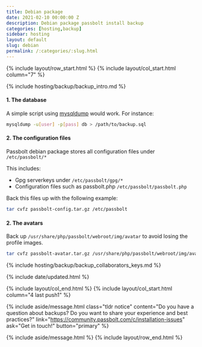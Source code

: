 ```yaml
---
title: Debian package
date: 2021-02-10 00:00:00 Z
description: Debian package passbolt install backup
categories: [hosting,backup]
sidebar: hosting
layout: default
slug: debian
permalink: /:categories/:slug.html
---
```


{% include layout/row_start.html %}
{% include layout/col_start.html column="7" %}

{% include hosting/backup/backup_intro.md %}

#### 1. The database

A simple script using [mysqldump](https://mariadb.com/kb/en/mariadb/mysqldump/)
would work. For instance:

```bash
mysqldump -u[user] -p[pass] db > /path/to/backup.sql
```

#### 2. The configuration files

Passbolt debian package stores all configuration files under `/etc/passbolt/*`

This includes:
  - Gpg serverkeys under `/etc/passbolt/gpg/*`
  - Configuration files such as passbolt.php `/etc/passbolt/passbolt.php`

Back this files up with the following example:

```bash
tar cvfz passbolt-config.tar.gz /etc/passbolt
```

#### 2. The avatars

Back up `/usr/share/php/passbolt/webroot/img/avatar` to avoid losing
the profile images.

```bash
tar cvfz passbolt-avatar.tar.gz /usr/share/php/passbolt/webroot/img/avatar
```

{% include hosting/backup/backup_collaborators_keys.md %}

{% include date/updated.html %}

{% include layout/col_end.html %}
{% include layout/col_start.html column="4 last push1" %}

{% include aside/message.html
    class="tldr notice"
    content="Do you have a question about backups? Do you want to share your experience and best practices?"
    link="https://community.passbolt.com/c/installation-issues"
    ask="Get in touch!"
    button="primary"
%}


{% include aside/message.html %}
{% include layout/row_end.html %}
